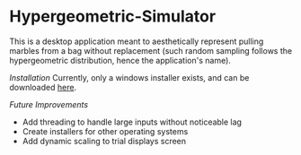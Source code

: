 Hypergeometric-Simulator
========================

This is a desktop application meant to aesthetically represent pulling marbles from a bag without replacement (such random sampling follows the hypergeometric distribution, hence the application's name).

*Installation*
Currently, only a windows installer exists, and can be downloaded [here](http://tinyurl.com/hypergeosim).

*Future Improvements*
* Add threading to handle large inputs without noticeable lag
* Create installers for other operating systems
* Add dynamic scaling to trial displays screen


